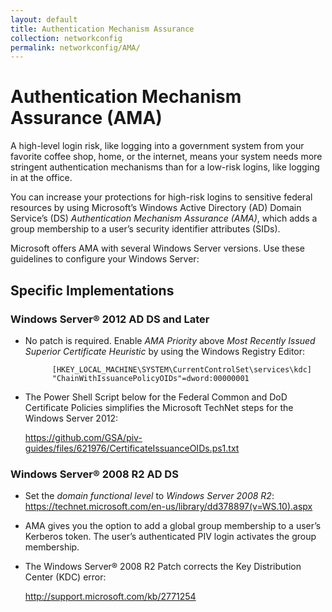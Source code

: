 ```yaml
---
layout: default
title: Authentication Mechanism Assurance
collection: networkconfig
permalink: networkconfig/AMA/
---
```


# Authentication Mechanism Assurance (AMA)

A high-level login risk, like logging into a government system from your favorite coffee shop, home, or the internet, means your system needs more stringent authentication mechanisms than for a low-risk logins, like logging in at the office.

You can increase your protections for high-risk logins to sensitive federal resources by using Microsoft’s Windows Active Directory (AD) Domain Service’s (DS) _Authentication Mechanism Assurance (AMA)_, which adds a group membership to a user’s security identifier attributes (SIDs). 

Microsoft offers AMA with several Windows Server versions. Use these guidelines to configure your Windows Server:

## Specific Implementations

### Windows Server® 2012 AD DS and Later

* No patch is required.  Enable _AMA Priority_ above _Most Recently Issued Superior Certificate Heuristic_ by using the Windows Registry Editor:

            [HKEY_LOCAL_MACHINE\SYSTEM\CurrentControlSet\services\kdc]
            "ChainWithIssuancePolicyOIDs"=dword:00000001

* The Power Shell Script below for the Federal Common and DoD Certificate Policies simplifies the Microsoft TechNet steps for the Windows Server 2012: 

    https://github.com/GSA/piv-guides/files/621976/CertificateIssuanceOIDs.ps1.txt
    
### Windows Server® 2008 R2 AD DS 

* Set the _domain functional level_ to _Windows Server 2008 R2_:
    https://technet.microsoft.com/en-us/library/dd378897(v=WS.10).aspx

* AMA gives you the option to add a global group membership to a user’s Kerberos token. The user’s authenticated PIV login activates the group membership.

* The Windows Server® 2008 R2 Patch corrects the Key Distribution Center (KDC) error: 

    http://support.microsoft.com/kb/2771254 
